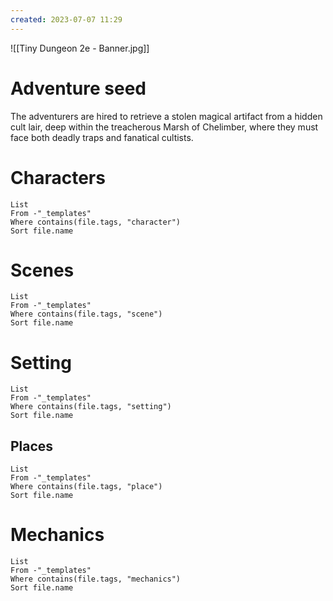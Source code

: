 ```yaml
---
created: 2023-07-07 11:29
---
```

![[Tiny Dungeon 2e - Banner.jpg]]

# Adventure seed

The adventurers are hired to retrieve a stolen magical artifact from a hidden cult lair, deep within the treacherous Marsh of Chelimber, where they must face both deadly traps and fanatical cultists.

# Characters
```dataview
List 
From -"_templates"
Where contains(file.tags, "character")
Sort file.name
```

# Scenes
```dataview
List
From -"_templates"
Where contains(file.tags, "scene") 
Sort file.name
```

# Setting
```dataview
List 
From -"_templates"
Where contains(file.tags, "setting")
Sort file.name
```

## Places
```dataview
List 
From -"_templates"
Where contains(file.tags, "place")
Sort file.name
```


# Mechanics
```dataview
List
From -"_templates"
Where contains(file.tags, "mechanics") 
Sort file.name
```
